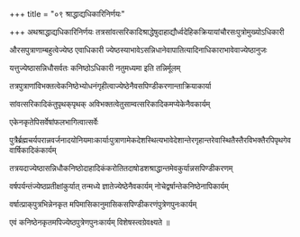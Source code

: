 +++
title = "०९ श्राद्धाद्यधिकारिनिर्णयः"

+++
अथश्राद्धाद्यधिकारिनिर्णयः तत्रसांवत्सरिकादिश्राद्धेषुदाहाद्यौर्ध्वदेहिकक्रियायांचौरसःपुत्रोमुख्योऽधिकारी

औरसपुत्राणाम्बहुत्वेज्येष्ठ एवाधिकारी ज्येष्ठस्याभावेऽसन्निधानेवापातित्यादिनाधिकाराभावेवाज्येष्ठानुजः

यत्तुज्येष्ठासन्निधौसर्वतः कनिष्ठोऽधिकारी नतुमध्यमा इति तन्निर्मूलम्

तत्रपुत्राणांविभक्तत्वेकनिष्ठेभ्योधनंगृहीत्वाज्येष्ठेनैवसपिण्डीकरणान्ताक्रियाकार्या

सांवत्सरिकादिकंतुपृथक्‌पृथक्‌ अविभक्तत्वेतुसाम्वत्सरिकादिकमप्येकेनैवकार्यम्

एकेनकृतेपिसर्वेषांफलभागित्वात्सर्वेः

पुत्रैर्ब्रह्मचर्यपरान्नवर्जनादयोनियमाःकार्याःपुत्राणामेकदेशस्थित्यभावेदेशान्तेरगृहान्तरेवास्थितैस्तैरविभक्तैरपिपृथगेववार्षिकादिकंकार्यम्

तत्रयदाज्येष्ठासन्निधौकनिष्ठोदाहादिकंकरोतितदाषोडशश्राद्धान्तमेवकुर्यान्नसपिण्डीकरणम्

वर्षपर्यन्तंज्येष्ठप्रतीक्षांकुर्यात् तन्मध्ये ज्ञातेज्येष्ठेनैवकार्यम् नोचेद्वर्षान्तेकनिष्ठेनापिकार्यम्

वर्षात्प्राक्‌पुत्रभिन्नेनकृत मपिमासिकानुमासिकसपिण्डीकरणंपुत्रेणपुनःकार्यम्

एवं कनिष्ठेनकृतमपिज्येष्ठपुत्रेणपुनःकार्यम् विशेषस्त्वग्रेवक्ष्यते ॥
